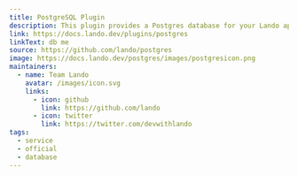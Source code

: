 ```yaml
---
title: PostgreSQL Plugin
description: This plugin provides a Postgres database for your Lando app.
link: https://docs.lando.dev/plugins/postgres
linkText: db me
source: https://github.com/lando/postgres
image: https://docs.lando.dev/postgres/images/postgresicon.png
maintainers:
  - name: Team Lando
    avatar: /images/icon.svg
    links:
      - icon: github
        link: https://github.com/lando
      - icon: twitter
        link: https://twitter.com/devwithlando
tags:
  - service
  - official
  - database
---
```


